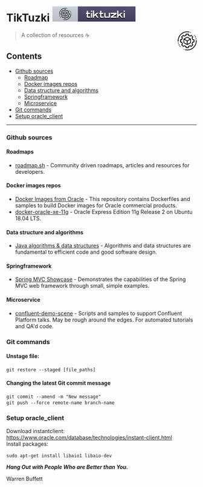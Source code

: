 # TikTuzki [![TikTuzki](./img/tik-badge.svg)](https://github.com/TikTzuki/TikTzuki)

[<img alt="styled-components" src="./img/gear.png" height="50px" align="right"/>](https://styled-components.com)

> A collection of resources ☕

## Contents

- [Github sources](#github-sources)
    - [Roadmap](#roadmaps)
    - [Docker images repos](#docker-images-repos)
    - [Data structure and algorithms](#data-structure-and-algorithms)
    - [Springframework](#springframework)
    - [Microservice](#microservice)
- [Git commands](#git-commands)
- [Setup oracle_client](#setup-oracle_client)

---

### Github sources

#### Roadmaps

* [roadmap.sh](https://github.com/kamranahmedse/developer-roadmap) - Community driven roadmaps, articles and resources
  for developers.

#### Docker images repos

* [Docker Images from Oracle](https://github.com/oracle/docker-images) - This repository contains Dockerfiles and
  samples to build Docker images for Oracle commercial products.
* [docker-oracle-xe-11g](https://github.com/wnameless/docker-oracle-xe-11g) - Oracle Express Edition 11g Release 2 on Ubuntu 18.04 LTS.

#### Data structure and algorithms

* [Java algorithms & data structures](https://github.com/williamfiset/Algorithms) - Algorithms and data structures are
  fundamental to efficient code and good software design.

#### Springframework

* [Spring MVC Showcase](https://github.com/spring-attic/spring-mvc-showcase) - Demonstrates the capabilities of the
  Spring MVC web framework through small, simple examples.

#### Microservice

* [confluent-demo-scene](https://github.com/confluentinc/demo-scene) - Scripts and samples to support Confluent Platform
  talks. May be rough around the edges. For automated tutorials and QA'd code.

### Git commands

#### Unstage file:

```
git restore --staged [file_paths]
```

#### Changing the latest Git commit message

```
git commit --amend -m "New message"
git push --force remote-name branch-name
```

### Setup oracle_client

Download instantclient: \
https://www.oracle.com/database/technologies/instant-client.html \
Install packages:

```
sudo apt-get install libaio1 libaio-dev
```

_**Hang Out with People Who are Better than You.**_

Warren Buffett
